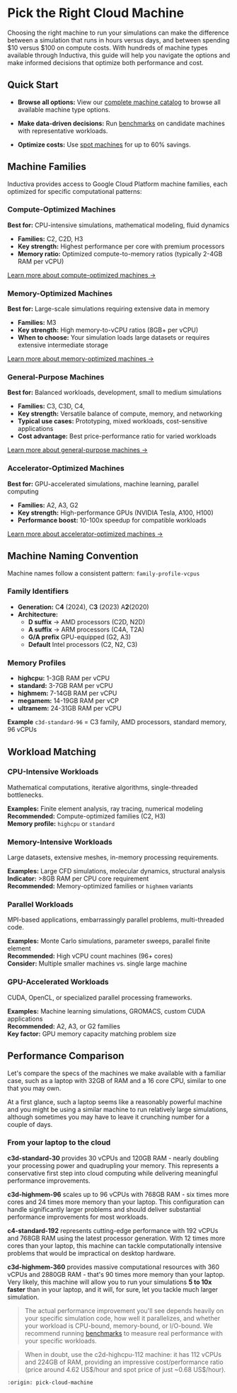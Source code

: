 # Pick the Right Cloud Machine

Choosing the right machine to run your simulations can make the difference between a simulation that runs in hours versus days, and between spending $10 versus $100 on compute costs. With hundreds of machine types available through Inductiva, this guide will help you navigate the options and make informed decisions that optimize both performance and cost.

## Quick Start

- **Browse all options:** View our [complete machine catalog](https://console.inductiva.ai/machine-groups/instance-types) to browse all available machine type options.

- **Make data-driven decisions:** Run [benchmarks](https://inductiva.ai/guides/scale-up/benchmark/index) on candidate machines with representative workloads.

- **Optimize costs:** Use [spot machines](../machines/spot-machines.md) for up to 60% savings.

## Machine Families

Inductiva provides access to Google Cloud Platform machine families, each optimized for specific computational patterns:

### Compute-Optimized Machines
**Best for:** CPU-intensive simulations, mathematical modeling, fluid dynamics
- **Families:** C2, C2D, H3
- **Key strength:** Highest performance per core with premium processors
- **Memory ratio:** Optimized compute-to-memory ratios (typically 2-4GB RAM per vCPU)

[Learn more about compute-optimized machines →](https://cloud.google.com/compute/docs/compute-optimized-machines)

### Memory-Optimized Machines
**Best for:** Large-scale simulations requiring extensive data in memory
- **Families:** M3
- **Key strength:** High memory-to-vCPU ratios (8GB+ per vCPU)
- **When to choose:** Your simulation loads large datasets or requires extensive intermediate storage

[Learn more about memory-optimized machines →](https://cloud.google.com/compute/docs/memory-optimized-machines)

### General-Purpose Machines
**Best for:** Balanced workloads, development, small to medium simulations
- **Families:** C3, C3D, C4,
- **Key strength:** Versatile balance of compute, memory, and networking
- **Typical use cases:** Prototyping, mixed workloads, cost-sensitive applications
- **Cost advantage:** Best price-performance ratio for varied workloads

[Learn more about general-purpose machines →](https://cloud.google.com/compute/docs/general-purpose-machines)

### Accelerator-Optimized Machines
**Best for:** GPU-accelerated simulations, machine learning, parallel computing
- **Families:** A2, A3, G2
- **Key strength:** High-performance GPUs (NVIDIA Tesla, A100, H100)
- **Performance boost:** 10-100x speedup for compatible workloads

[Learn more about accelerator-optimized machines →](https://cloud.google.com/compute/docs/accelerator-optimized-machines)

## Machine Naming Convention

Machine names follow a consistent pattern: `family-profile-vcpus`

### Family Identifiers
- **Generation:** C**4** (2024), C**3** (2023) A**2**(2020)
- **Architecture:**
  - **D suffix** → AMD processors (C2D, N2D)
  - **A suffix** → ARM processors (C4A, T2A)
  - **G/A prefix** GPU-equipped (G2, A3)
  - **Default** Intel processors (C2, N2, C3)

### Memory Profiles
- **highcpu:** 1-3GB RAM per vCPU
- **standard:** 3-7GB RAM per vCPU
- **highmem:** 7-14GB RAM per vCPU
- **megamem:** 14-19GB RAM per vCP
- **ultramem:** 24-31GB RAM per vCPU

**Example** `c3d-standard-96` = C3 family, AMD processors, standard memory, 96 vCPUs

## Workload Matching

### CPU-Intensive Workloads
Mathematical computations, iterative algorithms, single-threaded bottlenecks.

**Examples:** Finite element analysis, ray tracing, numerical modeling  
**Recommended:** Compute-optimized families (C2, H3)  
**Memory profile:** `highcpu` or `standard`

### Memory-Intensive Workloads
Large datasets, extensive meshes, in-memory processing requirements.

**Examples:** Large CFD simulations, molecular dynamics, structural analysis  
**Indicator:** >8GB RAM per CPU core requirement  
**Recommended:** Memory-optimized families or `highmem` variants

### Parallel Workloads
MPI-based applications, embarrassingly parallel problems, multi-threaded code.

**Examples:** Monte Carlo simulations, parameter sweeps, parallel finite element  
**Recommended:** High vCPU count machines (96+ cores)  
**Consider:** Multiple smaller machines vs. single large machine

### GPU-Accelerated Workloads
CUDA, OpenCL, or specialized parallel processing frameworks.

**Examples:** Machine learning simulations, GROMACS, custom CUDA applications  
**Recommended:** A2, A3, or G2 families  
**Key factor:** GPU memory capacity matching problem size

## Performance Comparison

Let's compare the specs of the machines we make available with a familiar case, such as a laptop with 32GB of RAM and a 16 core CPU, similar to one that you may own.

At a first glance, such a laptop seems like a reasonably powerful machine and you might be using a similar machine to run relatively large simulations, although sometimes you may have to leave it crunching number for a couple of days.

### From your laptop to the cloud

**c3d-standard-30** provides 30 vCPUs and 120GB RAM - nearly doubling your processing power and quadrupling your memory. This represents a conservative first step into cloud computing while delivering meaningful performance improvements.

**c3d-highmem-96** scales up to 96 vCPUs with 768GB RAM - six times more cores and 24 times more memory than your laptop. This configuration can handle significantly larger problems and should deliver substantial performance improvements for most workloads.

**c4-standard-192** represents cutting-edge performance with 192 vCPUs and 768GB RAM using the latest processor generation. With 12 times more cores than your laptop, this machine can tackle computationally intensive problems that would be impractical on desktop hardware.

**c3d-highmem-360** provides massive computational resources with 360 vCPUs and 2880GB RAM - that's 90 times more memory than your laptop. Very likely, this machine will allow you to run your simulations **5 to 10x faster** than in your laptop, and it will, for sure, let you tackle much larger simulation.

> The actual performance improvement you'll see depends heavily on your specific simulation code, how well it parallelizes, and whether your workload is CPU-bound, memory-bound, or I/O-bound. We recommend running [benchmarks](https://inductiva.ai/guides/scale-up/benchmark/index) to measure real performance with your specific workloads.

> When in doubt, use the c2d-highcpu-112 machine: it has 112 vCPUs and 224GB of RAM, providing an impressive cost/performance ratio (price around 4.62 US\$/hour and spot price of just ~0.68 US\$/hour).

```{banner_small}
:origin: pick-cloud-machine
```